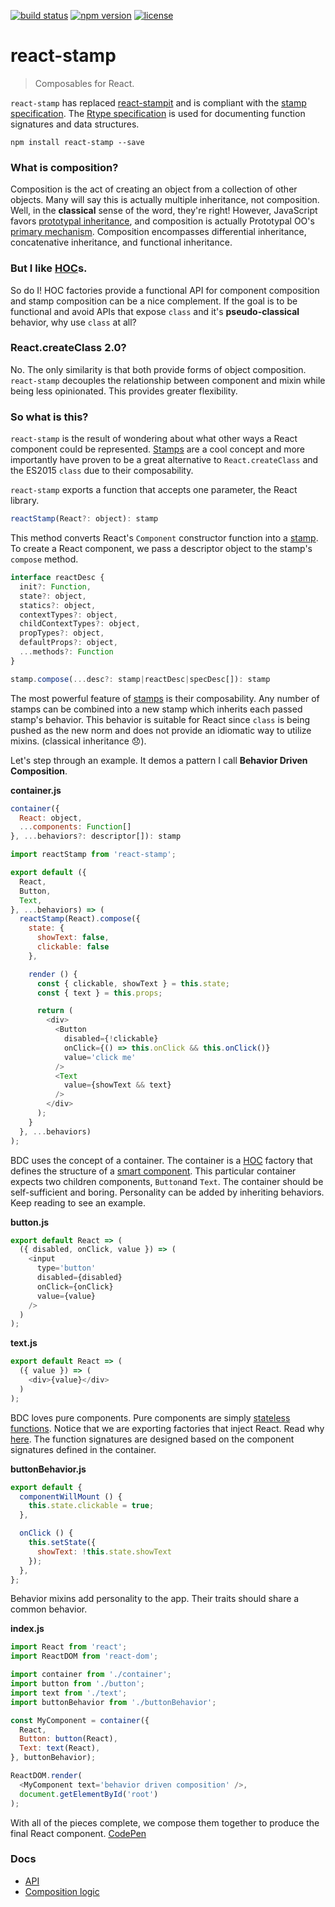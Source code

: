 [![build status](https://img.shields.io/travis/stampit-org/react-stamp.svg?style=flat-square)](https://travis-ci.org/stampit-org/react-stamp)
[![npm version](https://img.shields.io/npm/v/react-stamp.svg?style=flat-square)](https://www.npmjs.com/package/react-stamp)
[![license](https://img.shields.io/badge/license-MIT-blue.svg?style=flat-square)](http://troutowicz.mit-license.org)

# react-stamp
> Composables for React.

`react-stamp` has replaced [react-stampit](https://github.com/stampit-org/react-stampit) and is compliant with the [stamp specification](https://github.com/stampit-org/stamp-specification). The [Rtype specification](https://github.com/ericelliott/rtype#rtype) is used for documenting function signatures and data structures.

```
npm install react-stamp --save
```

### What is composition?

Composition is the act of creating an object from a collection of other objects. Many will say this is actually
multiple inheritance, not composition. Well, in the **classical** sense of the word, they're right! However, JavaScript
favors [prototypal inheritance](https://medium.com/javascript-scene/common-misconceptions-about-inheritance-in-javascript-d5d9bab29b0a), and composition is actually Prototypal OO's [primary mechanism](http://ericleads.com/2013/02/fluent-javascript-three-different-kinds-of-prototypal-oo/). Composition encompasses differential inheritance, concatenative inheritance, and functional inheritance.

### But I like [HOC](https://medium.com/@dan_abramov/mixins-are-dead-long-live-higher-order-components-94a0d2f9e750)s.

So do I! HOC factories provide a functional API for component composition and stamp composition can be a nice complement. If the goal is to be functional and avoid APIs that expose `class` and it's **pseudo-classical** behavior, why use `class` at all?

### React.createClass 2.0?

No. The only similarity is that both provide forms of object composition. `react-stamp` decouples the relationship between component and mixin while being less opinionated. This provides greater flexibility.

### So what is this?

`react-stamp` is the result of wondering about what other ways a React component could be represented. [Stamps](https://github.com/stampit-org/stamp-specification) are a cool concept and more importantly have proven to be a great alternative to `React.createClass` and the ES2015 `class` due to their composability.

`react-stamp` exports a function that accepts one parameter, the React library.

```js
reactStamp(React?: object): stamp
```

This method converts React's `Component` constructor function into a [stamp](https://github.com/stampit-org/stamp-specification). To create a React component, we pass a descriptor object to the stamp's `compose` method.

```js
interface reactDesc {
  init?: Function,
  state?: object,
  statics?: object,
  contextTypes?: object,
  childContextTypes?: object,
  propTypes?: object,
  defaultProps?: object,
  ...methods?: Function
}

stamp.compose(...desc?: stamp|reactDesc|specDesc[]): stamp
```

The most powerful feature of [stamps](https://github.com/stampit-org/stamp-specification) is their composability. Any number of stamps can be combined into a new stamp which inherits each passed stamp's behavior. This behavior is suitable for React since `class` is being pushed as the new norm and does not provide an idiomatic way to utilize mixins. (classical inheritance :disappointed:).

Let's step through an example. It demos a pattern I call **Behavior Driven Composition**.

__container.js__
```js
container({
  React: object,
  ...components: Function[]
}, ...behaviors?: descriptor[]): stamp
```
```js
import reactStamp from 'react-stamp';

export default ({
  React,
  Button,
  Text,
}, ...behaviors) => (
  reactStamp(React).compose({
    state: {
      showText: false,
      clickable: false
    },

    render () {
      const { clickable, showText } = this.state;
      const { text } = this.props;

      return (
        <div>
          <Button
            disabled={!clickable}
            onClick={() => this.onClick && this.onClick()}
            value='click me'
          />
          <Text
            value={showText && text}
          />
        </div>
      );
    }
  }, ...behaviors)
);
```

BDC uses the concept of a container. The container is a [HOC](https://medium.com/@dan_abramov/mixins-are-dead-long-live-higher-order-components-94a0d2f9e750) factory that defines the structure of a [smart component](https://medium.com/@dan_abramov/smart-and-dumb-components-7ca2f9a7c7d0). This particular container expects two children components, `Button`and `Text`. The container should be self-sufficient and boring. Personality can be added by inheriting behaviors. Keep reading to see an example.

__button.js__
```js
export default React => (
  ({ disabled, onClick, value }) => (
    <input
      type='button'
      disabled={disabled}
      onClick={onClick}
      value={value}
    />
  )
);
```

__text.js__
```js
export default React => (
  ({ value }) => (
    <div>{value}</div>
  )
);
```

BDC loves pure components. Pure components are simply [stateless functions](https://facebook.github.io/react/blog/2015/10/07/react-v0.14.html#stateless-functional-components). Notice that we are exporting factories that inject React. Read why [here](https://github.com/ericelliott/react-pure-component-starter#pure-component-factories). The function signatures are designed based on the component signatures defined in the container.

__buttonBehavior.js__
```js
export default {
  componentWillMount () {
    this.state.clickable = true;
  },

  onClick () {
    this.setState({
      showText: !this.state.showText
    });
  },
};
```

Behavior mixins add personality to the app. Their traits should share a common behavior.

__index.js__
```js
import React from 'react';
import ReactDOM from 'react-dom';

import container from './container';
import button from './button';
import text from './text';
import buttonBehavior from './buttonBehavior';

const MyComponent = container({
  React,
  Button: button(React),
  Text: text(React),
}, buttonBehavior);

ReactDOM.render(
  <MyComponent text='behavior driven composition' />,
  document.getElementById('root')
);
```

With all of the pieces complete, we compose them together to produce the final React component. [CodePen](http://codepen.io/troutowicz/pen/BoZqXX?editors=001)

### Docs
* [API](docs/api.md)
* [Composition logic](docs/composition.md)
